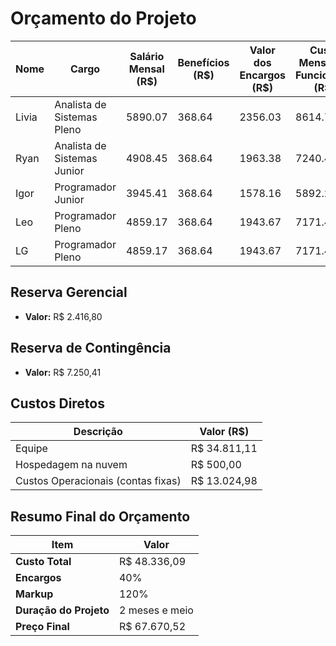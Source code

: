 # Orçamento do Projeto

| Nome  | Cargo                       | Salário Mensal (R$) | Benefícios (R$) | Valor dos Encargos (R$) | Custo Mensal do Funcionário (R$) | Taxa Horária (R$/h) | Horas Alocadas | Custo Total no Projeto (R$) |
|-------|-----------------------------|----------------------|------------------|--------------------------|----------------------------------|----------------------|----------------|------------------------------|
| Livia | Analista de Sistemas Pleno | 5890.07              | 368.64           | 2356.03                  | 8614.74                          | 26.26                | 328            | 8614.74                      |
| Ryan  | Analista de Sistemas Junior| 4908.45              | 368.64           | 1963.38                  | 7240.47                          | 32.32                | 224            | 7240.47                      |
| Igor  | Programador Junior         | 3945.41              | 368.64           | 1578.16                  | 5892.21                          | 44.64                | 132            | 5892.21                      |
| Leo   | Programador Pleno          | 4859.17              | 368.64           | 1943.67                  | 7171.48                          | 31.87                | 220            | 7171.48                      |
| LG    | Programador Pleno          | 4859.17              | 368.64           | 1943.67                  | 7171.48                          | 31.87                | 220            | 7171.48                      |

## Reserva Gerencial
- **Valor:** R$ 2.416,80

## Reserva de Contingência
- **Valor:** R$ 7.250,41 

## Custos Diretos

| Descrição                    | Valor (R$)     |
|-----------------------------|----------------|
| Equipe                      | R$ 34.811,11   |
| Hospedagem na nuvem         | R$ 500,00      |
| Custos Operacionais (contas fixas)   | R$ 13.024,98   |


## Resumo Final do Orçamento

| Item               | Valor                     |
|--------------------|---------------------------|
| **Custo Total**     | R$ 48.336,09              |
| **Encargos**        | 40%                       |
| **Markup**          | 120%                      |
| **Duração do Projeto** | 2 meses e meio         |
| **Preço Final**     | R$ 67.670,52              |
